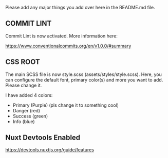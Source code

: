 Please add any major things you add over here in the README.md file.

## COMMIT LINT

Commit Lint is now activated. More information here:

https://www.conventionalcommits.org/en/v1.0.0/#summary

## CSS ROOT

The main SCSS file is now style.scss (assets/styles/style.scss). Here, you can configure the default font, primary color(s) and more you want to add. Please change it.

I have added 4 colors:

- Primary (Purple) (pls change it to something cool)
- Danger (red)
- Success (green)
- Info (blue)

## Nuxt Devtools Enabled
https://devtools.nuxtjs.org/guide/features
